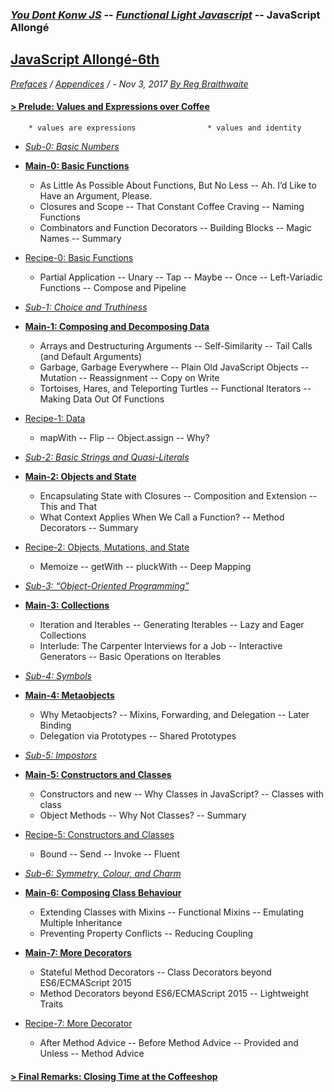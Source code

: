 ### [*You Dont Konw JS*](https://github.com/kiyounglee/You-Dont-Know-JS/blob/master/toc.md) -- [*Functional Light Javascript*](https://github.com/kiyounglee/Functional-Light-JS/blob/master/manuscript/toc.md) -- JavaScript Allongé 
## [JavaScript Allongé-6th](tocd.md)
*[Prefaces](book_1_preface.md) / [Appendices](book_4_appendices.md) / - Nov 3, 2017 [By Reg Braithwaite](https://github.com/raganwald)* 
#### [> Prelude: Values and Expressions over Coffee](book_2_prelude.md)        
		* values are expressions   				* values and identity  
* [*Sub-0: Basic Numbers*](sub_0_numbers.md)   
* [**Main-0: Basic Functions**](main_0_functions.md)   
    * As Little As Possible About Functions, But No Less -- Ah. I’d Like to Have an Argument, Please.
    * Closures and Scope -- That Constant Coffee Craving -- Naming Functions
    * Combinators and Function Decorators -- Building Blocks -- Magic Names -- Summary   
* [Recipe-0: Basic Functions](main_0r_functions.md)   
   * Partial Application -- Unary -- Tap -- Maybe -- Once -- Left-Variadic Functions -- Compose and Pipeline   

* [*Sub-1: Choice and Truthiness*](sub_1_choice.md)   
* [**Main-1: Composing and Decomposing Data**](main_1_Composing.md)   
   * Arrays and Destructuring Arguments -- Self-Similarity -- Tail Calls (and Default Arguments)
   * Garbage, Garbage Everywhere -- Plain Old JavaScript Objects -- Mutation -- Reassignment -- Copy on Write   
   * Tortoises, Hares, and Teleporting Turtles -- Functional Iterators -- Making Data Out Of Functions   
* [Recipe-1: Data](main_1r_Composing.md)   
   * mapWith -- Flip -- Object.assign -- Why?   

* [*Sub-2: Basic Strings and Quasi-Literals*](sub_2_strings.md)   
* [**Main-2: Objects and State**](main_2_objects.md)   
   * Encapsulating State with Closures -- Composition and Extension -- This and That   
   * What Context Applies When We Call a Function? -- Method Decorators -- Summary   
* [Recipe-2: Objects, Mutations, and State](main_2r_objects.md)   
   * Memoize -- getWith -- pluckWith -- Deep Mapping   
* [*Sub-3: “Object-Oriented Programming”*](sub_3_oop.md)   
* [**Main-3: Collections**](main_3_collections.md)   
    * Iteration and Iterables -- Generating Iterables -- Lazy and Eager Collections   
    * Interlude: The Carpenter Interviews for a Job -- Interactive Generators -- Basic Operations on Iterables   
* [*Sub-4: Symbols*](sub_4_symbols.md)   
* [**Main-4: Metaobjects**](main_4_metaobjects.md)   
   * Why Metaobjects? -- Mixins, Forwarding, and Delegation -- Later Binding    
   * Delegation via Prototypes -- Shared Prototypes   
* [*Sub-5: Impostors*](sub_5_impostors.md)   
* [**Main-5: Constructors and Classes**](main_5_constructors.md)   
   * Constructors and new -- Why Classes in JavaScript? -- Classes with class   
   * Object Methods -- Why Not Classes? -- Summary   
* [Recipe-5: Constructors and Classes](main_5r_constructors.md)   
   * Bound -- Send -- Invoke -- Fluent   
* [*Sub-6: Symmetry, Colour, and Charm*](sub_6_colours.md)   
* [**Main-6: Composing Class Behaviour**](main_6_classes.md)   
   * Extending Classes with Mixins -- Functional Mixins -- Emulating Multiple Inheritance   
   * Preventing Property Conflicts -- Reducing Coupling   
* [**Main-7: More Decorators**](main_7_dedorators.md)   
   * Stateful Method Decorators -- Class Decorators beyond ES6/ECMAScript 2015   
   * Method Decorators beyond ES6/ECMAScript 2015 -- Lightweight Traits   
* [Recipe-7: More Decorator](main_7r_dedorators.md)   
   * After Method Advice -- Before Method Advice -- Provided and Unless -- Method Advice   
#### [> Final Remarks: Closing Time at the Coffeeshop](book_3_closing-time.md)

